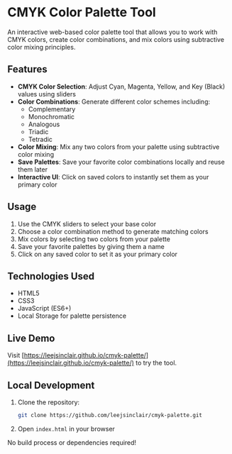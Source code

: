 # CMYK Color Palette Tool

An interactive web-based color palette tool that allows you to work with CMYK colors, create color combinations, and mix colors using subtractive color mixing principles.

## Features

- **CMYK Color Selection**: Adjust Cyan, Magenta, Yellow, and Key (Black) values using sliders
- **Color Combinations**: Generate different color schemes including:
  - Complementary
  - Monochromatic
  - Analogous
  - Triadic
  - Tetradic
- **Color Mixing**: Mix any two colors from your palette using subtractive color mixing
- **Save Palettes**: Save your favorite color combinations locally and reuse them later
- **Interactive UI**: Click on saved colors to instantly set them as your primary color

## Usage

1. Use the CMYK sliders to select your base color
2. Choose a color combination method to generate matching colors
3. Mix colors by selecting two colors from your palette
4. Save your favorite palettes by giving them a name
5. Click on any saved color to set it as your primary color

## Technologies Used

- HTML5
- CSS3
- JavaScript (ES6+)
- Local Storage for palette persistence

## Live Demo

Visit [https://leejsinclair.github.io/cmyk-palette/](https://leejsinclair.github.io/cmyk-palette/) to try the tool.

## Local Development

1. Clone the repository:
   ```bash
   git clone https://github.com/leejsinclair/cmyk-palette.git
   ```

2. Open `index.html` in your browser

No build process or dependencies required!
